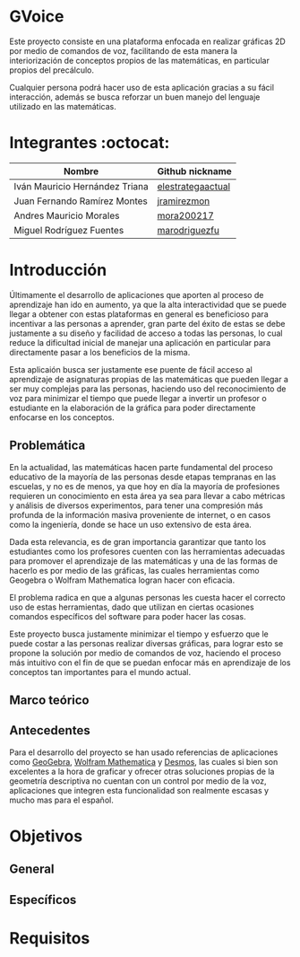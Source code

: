 # GVoice

Este proyecto consiste en una plataforma enfocada en realizar gráficas 2D por medio de comandos de voz, facilitando de esta manera la interiorización de conceptos propios de las matemáticas, en particular propios del precálculo.

Cualquier persona podrá hacer uso de esta aplicación gracias a su fácil interacción, además se busca reforzar un buen manejo del lenguaje utilizado en las matemáticas.

# Integrantes  :octocat:
|            Nombre                |                      Github nickname                      |
|----------------------------------|-----------------------------------------------------------|
| Iván Mauricio Hernández Triana   | [elestrategaactual](https://github.com/elestrategaactual) | 
| Juan Fernando Ramírez Montes     |    [jramirezmon](https://github.com/jramirezmon)          |
| Andres Mauricio Morales          |    [mora200217](https://github.com/@mora200217)          |
| Miguel Rodríguez Fuentes       |    [marodriguezfu](https://github.com/Marodriguezfu)          |


# Introducción

Últimamente el desarrollo de aplicaciones que aporten al proceso de aprendizaje han ido en aumento, ya que la alta interactividad que se puede llegar a obtener con estas plataformas en general es beneficioso para incentivar a las personas a aprender, gran parte del éxito de estas se debe justamente a su diseño y facilidad de acceso a todas las personas, lo cual reduce la dificultad inicial de manejar una aplicación en particular para directamente pasar a los beneficios de la misma.

Esta aplicaión busca ser justamente ese puente de fácil acceso al aprendizaje de asignaturas propias de las matemáticas que pueden llegar a ser muy complejas para las personas, haciendo uso del reconocimiento de voz para minimizar el tiempo que puede llegar a invertir un profesor o estudiante en la elaboración de la gráfica para poder directamente enfocarse en los conceptos.


## Problemática
En la actualidad, las matemáticas hacen parte fundamental del proceso educativo de la mayoría de las personas desde etapas tempranas en las escuelas, y no es de menos, ya que hoy en día la mayoría de profesiones requieren un conocimiento en esta área ya sea para llevar a cabo métricas y análisis de diversos experimentos, para tener una compresión más profunda de la información masiva proveniente de internet, o en casos como la ingeniería, donde se hace un uso extensivo de esta área.

Dada esta relevancia, es de gran importancia garantizar que tanto los estudiantes como los profesores cuenten con las herramientas adecuadas para promover el aprendizaje de las matemáticas y una de las formas de hacerlo es por medio de las gráficas, las cuales herramientas como Geogebra o Wolfram Mathematica logran hacer con eficacia.

El problema radica en que a algunas personas les cuesta hacer el correcto uso de estas herramientas, dado que utilizan en ciertas ocasiones comandos específicos del software para poder hacer las cosas.

Este proyecto busca justamente minimizar el tiempo y esfuerzo que le puede costar a las personas realizar diversas gráficas, para lograr esto se propone la solución por medio de comandos de voz, haciendo el proceso más intuitivo con el fin de que se puedan enfocar más en aprendizaje de los conceptos tan importantes para el mundo actual.
## Marco teórico

## Antecedentes

Para el desarrollo del proyecto se han usado referencias de aplicaciones como [GeoGebra](https://www.geogebra.org/graphing?lang=es), [Wolfram Mathematica](https://www.wolfram.com/mathematica/online/) y [Desmos](https://www.desmos.com/calculator?lang=es), las cuales si bien son excelentes a la hora de graficar y ofrecer otras soluciones propias de la geometría descriptiva no cuentan con un control por medio de la voz, aplicaciones que integren esta funcionalidad son realmente escasas y mucho mas para el español.

# Objetivos

## General

## Específicos


# Requisitos
